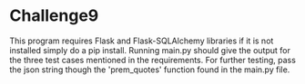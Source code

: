 # Challenge9
This program requires Flask and Flask-SQLAlchemy libraries if it is not installed simply do a pip install.
Running main.py should give the output for the three test cases mentioned in the requirements. For further testing, pass the json string though the 'prem_quotes' function found in the main.py file.